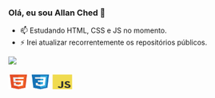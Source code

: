 ### Olá, eu sou Allan Ched 👋

- 📫 Estudando HTML, CSS e JS no momento.
- ⚡ Irei atualizar recorrentemente os repositórios públicos.

<div>
  <a href="https://github.com/AllanChed">
  <img height="180em" src="https://github-readme-stats.vercel.app/api?username=AllanChed&show_icons=true&theme=dark&include_all_commits=true&count_private=true"/>
</div>
  
<div style="display: inline-block;"><br>
  <img align="center" alt="Allan-HTML" height="30" width="40" src="https://github.com/devicons/devicon/blob/master/icons/html5/html5-original.svg">
  <img align="center" alt="Allan-CSS" height="30" width="40" src="https://github.com/devicons/devicon/blob/master/icons/css3/css3-original.svg">
  <img align="center" alt="Allan-JS" height="30" width="40" src="https://github.com/devicons/devicon/blob/master/icons/javascript/javascript-original.svg">
</div>
